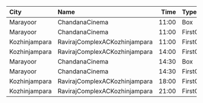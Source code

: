 | City          | Name                          |  Time | Type       | Price | Capacity | Booked |
| :------------ | :---------------------------- | ----: | :--------- | ----: | -------: | -----: |
| Marayoor      | ChandanaCinema                | 11:00 | Box        |  120₹ |       60 |     60 |
| Marayoor      | ChandanaCinema                | 11:00 | FirstClass |  100₹ |      370 |    220 |
| Kozhinjampara | RavirajComplexACKozhinjampara | 11:00 | FirstClass |  110₹ |      163 |     82 |
| Kozhinjampara | RavirajComplexACKozhinjampara | 14:00 | FirstClass |  110₹ |      163 |     82 |
| Marayoor      | ChandanaCinema                | 14:30 | Box        |  120₹ |       60 |     60 |
| Marayoor      | ChandanaCinema                | 14:30 | FirstClass |  100₹ |      370 |    220 |
| Kozhinjampara | RavirajComplexACKozhinjampara | 18:00 | FirstClass |  110₹ |      163 |     82 |
| Kozhinjampara | RavirajComplexACKozhinjampara | 21:00 | FirstClass |  110₹ |      163 |     82 |